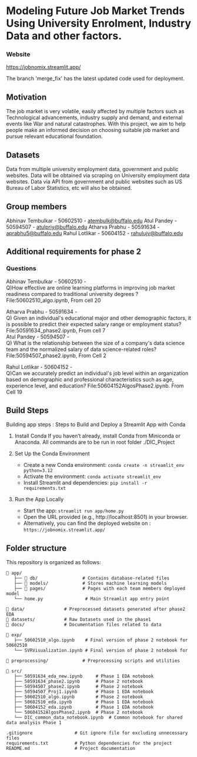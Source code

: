 # Modeling Future Job Market Trends Using University Enrolment, Industry Data and other factors.

### Website
https://jobnomix.streamlit.app/

The branch 'merge_fix' has the latest updated code used for deployment.

## Motivation
The job market is very volatile, easily affected by multiple factors such as Technological advancements, industry supply and demand, and external events like War and natural catastrophes. With this project, we aim to help people make an informed decision on choosing suitable job market and pursue relevant educational foundation. 

## Datasets 
Data from multiple university employment data, government and public websites. Data will be obtained via scraping on University employment data websites. Data via API from government and public websites such as US Bureau of Labor Statistics, etc will also be obtained.

## Group members
Abhinav Tembulkar - 50602510 - atembulk@buffalo.edu
Atul Pandey - 50594507 - atulpriy@buffalo.edu
Atharva Prabhu - 50591634 - aprabhu5@buffalo.edu
Rahul Lotlikar - 50604152 - rahulujv@buffalo.edu

## Additional requirements for phase 2
### Questions
Abhinav Tembulkar - 50602510 -<br>
Q)How effective are online learning platforms in improving job market readiness compared to traditional university degrees ? File:50602510_algo.ipynb, From cell 20
<br>

Atharva Prabhu - 50591634 -<br>
Q) Given an individual's educational major and other demographic factors, it is possible to predict their expected salary range or employment status? File:50591634_phase2.ipynb, From cell 7
<br>
Atul Pandey - 50594507 -<br>
Q) What is the relationship between the size of a company's data science team and the normalized salary of data science-related roles? File:50594507_phase2.ipynb, From Cell 2
 <br>


Rahul Lotlikar - 50604152 -<br>
Q)Can we accurately predict an individual's job level within an organization based on demographic and professional characteristics such as age, experience level, and education? File:50604152AlgosPhase2.ipynb. From Cell 19
<br>

## Build Steps
Building app steps : 
Steps to Build and Deploy a Streamlit App with Conda

1. Install Conda
If you haven’t already, install Conda from Miniconda or Anaconda. All commands are to be run in root folder ./DIC_Project

2. Set Up the Conda Environment
    -  	Create a new Conda environment:
            `conda create -n streamlit_env python=3.12`
    -   Activate the environment:
            `conda activate streamlit_env`
    -   Install Streamlit and dependencies:
            `pip install -r requirements.txt`

3. Run the App Locally
    -	Start the app:
            `streamlit run app/home.py`
    -	Open the URL provided (e.g., http://localhost:8501) in your browser.
    -   Alternatively, you can find the deployed website on :
            `https://jobnomix.streamlit.app/`

## Folder structure

This repository is organized as follows:

```plaintext
📂 app/
   ├── 📂 db/                 # Contains database-related files
   ├── 📂 models/             # Stores machine learning models
   ├── 📂 pages/              # Pages with each team members deployed model 
   └── home.py                # Main Streamlit app entry point

📂 data/               # Preprocessed datasets generated after phase2 EDA
📂 datasets/           # Raw Datasets used in the phase1
📂 docs/               # Documentation files related to data

📂 exp/
   ├── 50602510_algo.ipynb    # Final version of phase 2 notebook for 50602510
   └── SVRVisualization.ipynb # Final version of phase 2 notebook for 

📂 preprocessing/             # Preprocessing scripts and utilities

📂 src/
   ├── 50591634_eda_new.ipynb     # Phase 1 EDA notebook
   ├── 50591634_phase2.ipynb      # Phase 2 notebook 
   ├── 50594507_phase2.ipynb      # Phase 2 notebook 
   ├── 50594507_Proj1.ipynb       # Phase 1 EDA notebook
   ├── 50602510_algo.ipynb        # Phase 2 notebook
   ├── 50602510_eda.ipynb         # Phase 1 EDA notebook
   ├── 50604152_eda.ipynb         # Phase 1 EDA notebook
   └── 50604152AlgosPhase2.ipynb  # Phase 2 notebook 
   └── DIC_common_data_notebook.ipynb  # Common notebook for shared data analysis Phase 1

.gitignore                # Git ignore file for excluding unnecessary files
requirements.txt          # Python dependencies for the project
README.md                 # Project documentation
```
